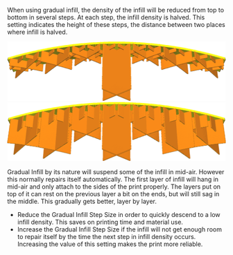 When using gradual infill, the density of the infill will be reduced from top to bottom in several steps. At each step, the infill density is halved. This setting indicates the height of these steps, the distance between two places where infill is halved.

![Gradual Infill Step Height of 1.5mm](../../../articles/images/gradual_infill_step_height_small.png)
![Gradual Infill Step Height of 5mm](../../../articles/images/gradual_infill_step_height_large.png)

Gradual Infill by its nature will suspend some of the infill in mid-air. However this normally repairs itself automatically. The first layer of infill will hang in mid-air and only attach to the sides of the print properly. The layers put on top of it can rest on the previous layer a bit on the ends, but will still sag in the middle. This gradually gets better, layer by layer.

* Reduce the Gradual Infill Step Size in order to quickly descend to a low infill density. This saves on printing time and material use.
* Increase the Gradual Infill Step Size if the infill will not get enough room to repair itself by the time the next step in infill density occurs. Increasing the value of this setting makes the print more reliable.